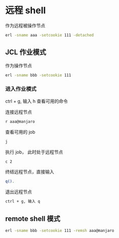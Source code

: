 # 远程 shell

作为远程被操作节点

```sh
erl -sname aaa -setcookie 111 -detached
```

## JCL 作业模式

作为操作节点

```sh
erl -sname bbb -setcookie 111
```

### 进入作业模式

ctrl + g, 输入 h 查看可用的命令

连接远程节点

```sh
r aaa@manjaro
```

查看可用的 job

```sh
j
```

执行 job， 此时处于远程节点

```sh
c 2
```

终结远程节点，直接输入

```sh
q().
```

退出远程节点

```sh
ctrl + g, 输入 q
```

## remote shell 模式

```sh
erl -sname bbb -setcookie 111 -remsh aaa@manjaro
```
